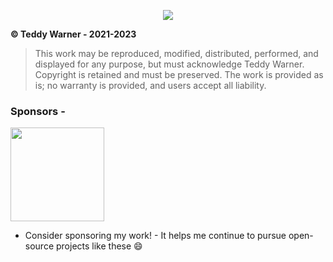 <center>

 ![](https://teddywarner.org/assets/images/outlinedTeddyWarner.png)

</center>

**© Teddy Warner - 2021-2023**
> This work may be reproduced, modified, distributed, performed, and displayed for any purpose,
> but must acknowledge Teddy Warner. Copyright is retained and must be preserved. 
> The work is provided as is; no warranty is provided, and users accept all liability.

### Sponsors -
<a href="https://www.pcbway.com/"><img src="https://teddywarner.org/assets/images/VonNiemannProbe/PCBWay.png" width="150"></a>
- Consider sponsoring my work! - It helps me continue to pursue open-source projects like these 😄